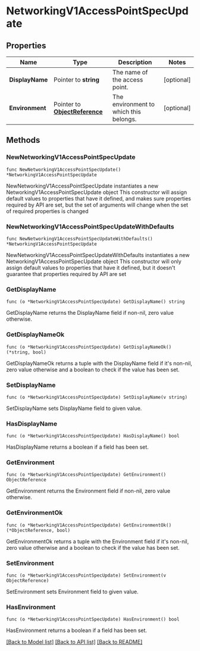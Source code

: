 # NetworkingV1AccessPointSpecUpdate

## Properties

Name | Type | Description | Notes
------------ | ------------- | ------------- | -------------
**DisplayName** | Pointer to **string** | The name of the access point. | [optional] 
**Environment** | Pointer to [**ObjectReference**](ObjectReference.md) | The environment to which this belongs. | [optional] 

## Methods

### NewNetworkingV1AccessPointSpecUpdate

`func NewNetworkingV1AccessPointSpecUpdate() *NetworkingV1AccessPointSpecUpdate`

NewNetworkingV1AccessPointSpecUpdate instantiates a new NetworkingV1AccessPointSpecUpdate object
This constructor will assign default values to properties that have it defined,
and makes sure properties required by API are set, but the set of arguments
will change when the set of required properties is changed

### NewNetworkingV1AccessPointSpecUpdateWithDefaults

`func NewNetworkingV1AccessPointSpecUpdateWithDefaults() *NetworkingV1AccessPointSpecUpdate`

NewNetworkingV1AccessPointSpecUpdateWithDefaults instantiates a new NetworkingV1AccessPointSpecUpdate object
This constructor will only assign default values to properties that have it defined,
but it doesn't guarantee that properties required by API are set

### GetDisplayName

`func (o *NetworkingV1AccessPointSpecUpdate) GetDisplayName() string`

GetDisplayName returns the DisplayName field if non-nil, zero value otherwise.

### GetDisplayNameOk

`func (o *NetworkingV1AccessPointSpecUpdate) GetDisplayNameOk() (*string, bool)`

GetDisplayNameOk returns a tuple with the DisplayName field if it's non-nil, zero value otherwise
and a boolean to check if the value has been set.

### SetDisplayName

`func (o *NetworkingV1AccessPointSpecUpdate) SetDisplayName(v string)`

SetDisplayName sets DisplayName field to given value.

### HasDisplayName

`func (o *NetworkingV1AccessPointSpecUpdate) HasDisplayName() bool`

HasDisplayName returns a boolean if a field has been set.

### GetEnvironment

`func (o *NetworkingV1AccessPointSpecUpdate) GetEnvironment() ObjectReference`

GetEnvironment returns the Environment field if non-nil, zero value otherwise.

### GetEnvironmentOk

`func (o *NetworkingV1AccessPointSpecUpdate) GetEnvironmentOk() (*ObjectReference, bool)`

GetEnvironmentOk returns a tuple with the Environment field if it's non-nil, zero value otherwise
and a boolean to check if the value has been set.

### SetEnvironment

`func (o *NetworkingV1AccessPointSpecUpdate) SetEnvironment(v ObjectReference)`

SetEnvironment sets Environment field to given value.

### HasEnvironment

`func (o *NetworkingV1AccessPointSpecUpdate) HasEnvironment() bool`

HasEnvironment returns a boolean if a field has been set.


[[Back to Model list]](../README.md#documentation-for-models) [[Back to API list]](../README.md#documentation-for-api-endpoints) [[Back to README]](../README.md)


